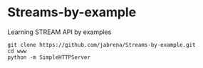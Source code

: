 # Streams-by-example
Learning STREAM API by examples

```
git clone https://github.com/jabrena/Streams-by-example.git
cd www 
python -m SimpleHTTPServer
```
